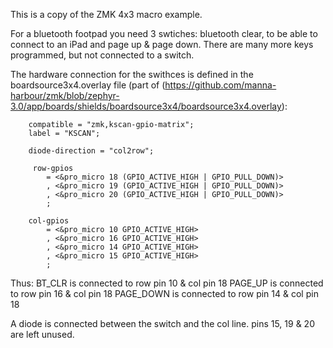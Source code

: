 This is a copy of the ZMK 4x3 macro example.

For a bluetooth footpad you need 3 swtiches: bluetooth clear, to be able to connect to an iPad and page up & page down. There are many more keys programmed, but not connected to a switch.

The hardware connection for the swithces is defined in the boardsource3x4.overlay file (part of (https://github.com/manna-harbour/zmk/blob/zephyr-3.0/app/boards/shields/boardsource3x4/boardsource3x4.overlay):

        compatible = "zmk,kscan-gpio-matrix";
        label = "KSCAN";

        diode-direction = "col2row";

         row-gpios
            = <&pro_micro 18 (GPIO_ACTIVE_HIGH | GPIO_PULL_DOWN)>
            , <&pro_micro 19 (GPIO_ACTIVE_HIGH | GPIO_PULL_DOWN)>
            , <&pro_micro 20 (GPIO_ACTIVE_HIGH | GPIO_PULL_DOWN)>
            ;

        col-gpios
            = <&pro_micro 10 GPIO_ACTIVE_HIGH>
            , <&pro_micro 16 GPIO_ACTIVE_HIGH>
            , <&pro_micro 14 GPIO_ACTIVE_HIGH>
            , <&pro_micro 15 GPIO_ACTIVE_HIGH>
            ;
            

Thus:
BT_CLR is connected to row pin 10 & col pin 18 
PAGE_UP is connected to row pin 16 & col pin 18 
PAGE_DOWN is connected to row pin 14 & col pin 18 

A diode is connected between the switch and the col line. pins 15, 19 & 20 are left unused.

